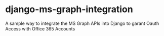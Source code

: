 # django-ms-graph-integration
A sample way to integrate the MS Graph APIs into Django to garant Oauth Access with Office 365 Accounts
